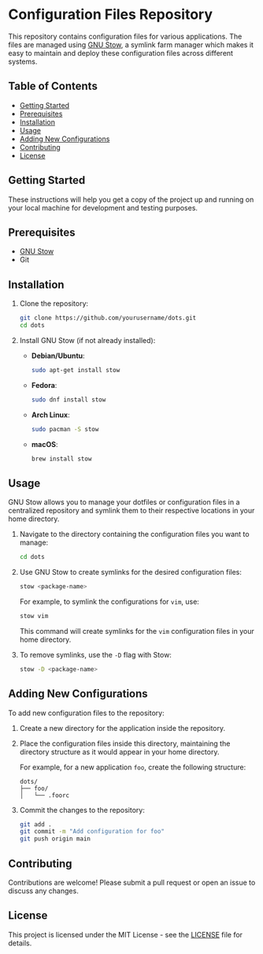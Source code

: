 # Configuration Files Repository

This repository contains configuration files for various applications. The files are managed using [GNU Stow](https://www.gnu.org/software/stow/), a symlink farm manager which makes it easy to maintain and deploy these configuration files across different systems.

## Table of Contents

- [Getting Started](#getting-started)
- [Prerequisites](#prerequisites)
- [Installation](#installation)
- [Usage](#usage)
- [Adding New Configurations](#adding-new-configurations)
- [Contributing](#contributing)
- [License](#license)

## Getting Started

These instructions will help you get a copy of the project up and running on your local machine for development and testing purposes.

## Prerequisites

- [GNU Stow](https://www.gnu.org/software/stow/)
- Git

## Installation

1. Clone the repository:

   ```bash
   git clone https://github.com/yourusername/dots.git
   cd dots
   ```

2. Install GNU Stow (if not already installed):

   - **Debian/Ubuntu**:

     ```bash
     sudo apt-get install stow
     ```

   - **Fedora**:

     ```bash
     sudo dnf install stow
     ```

   - **Arch Linux**:

     ```bash
     sudo pacman -S stow
     ```

   - **macOS**:

     ```bash
     brew install stow
     ```

## Usage

GNU Stow allows you to manage your dotfiles or configuration files in a centralized repository and symlink them to their respective locations in your home directory.

1. Navigate to the directory containing the configuration files you want to manage:

   ```bash
   cd dots
   ```

2. Use GNU Stow to create symlinks for the desired configuration files:

   ```bash
   stow <package-name>
   ```

   For example, to symlink the configurations for `vim`, use:

   ```bash
   stow vim
   ```

   This command will create symlinks for the `vim` configuration files in your home directory.

3. To remove symlinks, use the `-D` flag with Stow:

   ```bash
   stow -D <package-name>
   ```

## Adding New Configurations

To add new configuration files to the repository:

1. Create a new directory for the application inside the repository.

2. Place the configuration files inside this directory, maintaining the directory structure as it would appear in your home directory.

   For example, for a new application `foo`, create the following structure:

   ```plaintext
   dots/
   ├── foo/
   │   └── .foorc
   ```

3. Commit the changes to the repository:

   ```bash
   git add .
   git commit -m "Add configuration for foo"
   git push origin main
   ```

## Contributing

Contributions are welcome! Please submit a pull request or open an issue to discuss any changes.

## License

This project is licensed under the MIT License - see the [LICENSE](LICENSE) file for details.
